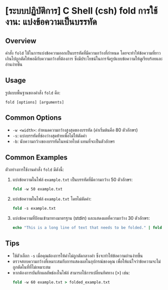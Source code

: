 # [ระบบปฏิบัติการ] C Shell (csh) fold การใช้งาน: แบ่งข้อความเป็นบรรทัด

## Overview
คำสั่ง `fold` ใช้ในการแบ่งข้อความออกเป็นบรรทัดที่มีความกว้างที่กำหนด โดยจะทำให้ข้อความที่ยาวเกินไปถูกตัดให้พอดีกับความกว้างที่ต้องการ ซึ่งมีประโยชน์ในการจัดรูปแบบข้อความให้ดูเรียบร้อยและอ่านง่ายขึ้น

## Usage
รูปแบบพื้นฐานของคำสั่ง `fold` คือ:

```
fold [options] [arguments]
```

## Common Options
- `-w <width>`: กำหนดความกว้างสูงสุดของบรรทัด (ค่าเริ่มต้นคือ 80 ตัวอักษร)
- `-s`: แบ่งบรรทัดที่ช่องว่างสุดท้ายเพื่อไม่ให้ตัดคำ
- `-b`: นับความกว้างของบรรทัดในหน่วยไบต์ แทนที่จะเป็นตัวอักษร

## Common Examples
ตัวอย่างการใช้งานคำสั่ง `fold` มีดังนี้:

1. แบ่งข้อความในไฟล์ `example.txt` เป็นบรรทัดที่มีความกว้าง 50 ตัวอักษร:
   ```csh
   fold -w 50 example.txt
   ```

2. แบ่งข้อความในไฟล์ `example.txt` โดยไม่ตัดคำ:
   ```csh
   fold -s example.txt
   ```

3. แบ่งข้อความที่ป้อนเข้ามาทางมาตรฐาน (stdin) และแสดงผลที่ความกว้าง 30 ตัวอักษร:
   ```csh
   echo "This is a long line of text that needs to be folded." | fold -w 30
   ```

## Tips
- ใช้ตัวเลือก `-s` เมื่อคุณต้องการให้คำไม่ถูกตัดกลางคำ ซึ่งจะทำให้ข้อความอ่านง่ายขึ้น
- ตรวจสอบความกว้างที่เหมาะสมกับการแสดงผลในอุปกรณ์ของคุณ เพื่อให้แน่ใจว่าข้อความจะไม่ถูกตัดในที่ที่ไม่เหมาะสม
- หากต้องการบันทึกผลลัพธ์ลงในไฟล์ สามารถใช้การเปลี่ยนทิศทาง (>) เช่น:
   ```csh
   fold -w 60 example.txt > folded_example.txt
   ```